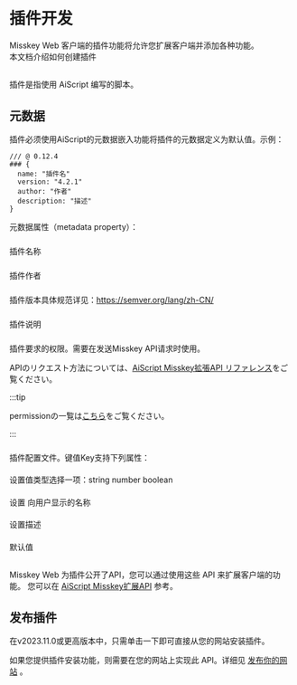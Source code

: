 # 插件开发

Misskey Web 客户端的插件功能将允许您扩展客户端并添加各种功能。\
本文档介绍如何创建插件

##

插件是指使用 AiScript 编写的脚本。

## 元数据

插件必须使用AiScript的元数据嵌入功能将插件的元数据定义为默认值。示例：

```AiScript
/// @ 0.12.4
### {
  name: "插件名"
  version: "4.2.1"
  author: "作者"
  description: "描述"
}
```

元数据属性（metadata property）：

###

插件名称

###

插件作者

###

插件版本具体规范详见：https://semver.org/lang/zh-CN/

###

插件说明

###

插件要求的权限。需要在发送Misskey API请求时使用。

APIのリクエスト方法については、[AiScript Misskey拡張API リファレンス](/docs/for-developers/plugin/plugin-api-reference/)をご覧ください。

:::tip

permissionの一覧は[こちら](/docs/for-developers/api/permission/)をご覧ください。

:::

###

插件配置文件。键值Key支持下列属性：

####

设置值类型选择一项：string number boolean

####

设置 向用户显示的名称

####

设置描述

####

默认值

##

Misskey Web 为插件公开了API，您可以通过使用这些 API 来扩展客户端的功能。
您可以在 [AiScript Misskey扩展API](./plugin-api-reference/) 参考。

## 发布插件

在v2023.11.0或更高版本中，只需单击一下即可直接从您的网站安装插件。

如果您提供插件安装功能，则需要在您的网站上实现此 API。详细见 [发布你的网站](../publish-on-your-website.md) 。
